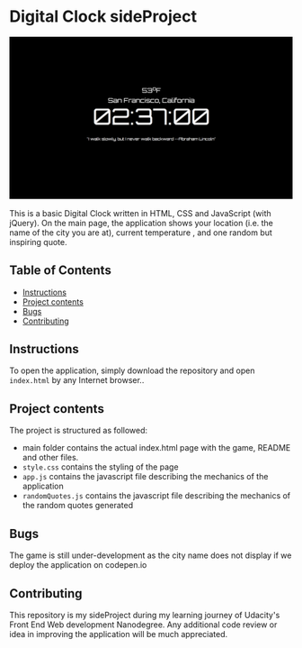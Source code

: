 # Digital Clock sideProject

![alt text](output.png)

This is a basic Digital Clock written in HTML, CSS and JavaScript (with jQuery). On the main page, the application shows your location (i.e. the name of the city you are at), current temperature , and one random but inspiring quote.

## Table of Contents

* [Instructions](#instructions)
* [Project contents](#project-contents)
* [Bugs](#Bugs)
* [Contributing](#contributing)

## Instructions

To open the application, simply download the repository and open `index.html` by any Internet browser..

## Project contents

The project is structured as followed:

* main folder contains the actual index.html page with the game, README and other files.
* `style.css`  contains the styling of the page
* `app.js`  contains the javascript file describing the mechanics of the application
* `randomQuotes.js`  contains the javascript file describing the mechanics of the random quotes generated

## Bugs

The game is still under-development as the city name does not display if we deploy the application on codepen.io

## Contributing

This repository is my sideProject during my learning journey of Udacity's Front End Web development Nanodegree. Any additional code review or idea in improving the application will be much appreciated.


